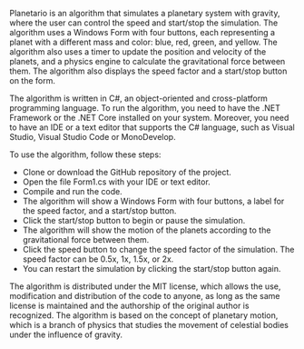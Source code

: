 Planetario is an algorithm that simulates a planetary system with gravity, where the user can control the speed and start/stop the simulation. The algorithm uses a Windows Form with four buttons, each representing a planet with a different mass and color: blue, red, green, and yellow. The algorithm also uses a timer to update the position and velocity of the planets, and a physics engine to calculate the gravitational force between them. The algorithm also displays the speed factor and a start/stop button on the form.

The algorithm is written in C#, an object-oriented and cross-platform programming language. To run the algorithm, you need to have the .NET Framework or the .NET Core installed on your system. Moreover, you need to have an IDE or a text editor that supports the C# language, such as Visual Studio, Visual Studio Code or MonoDevelop.

To use the algorithm, follow these steps:

- Clone or download the GitHub repository of the project.
- Open the file Form1.cs with your IDE or text editor.
- Compile and run the code.
- The algorithm will show a Windows Form with four buttons, a label for the speed factor, and a start/stop button.
- Click the start/stop button to begin or pause the simulation.
- The algorithm will show the motion of the planets according to the gravitational force between them.
- Click the speed button to change the speed factor of the simulation. The speed factor can be 0.5x, 1x, 1.5x, or 2x.
- You can restart the simulation by clicking the start/stop button again.

The algorithm is distributed under the MIT license, which allows the use, modification and distribution of the code to anyone, as long as the same license is maintained and the authorship of the original author is recognized. The algorithm is based on the concept of planetary motion, which is a branch of physics that studies the movement of celestial bodies under the influence of gravity.
